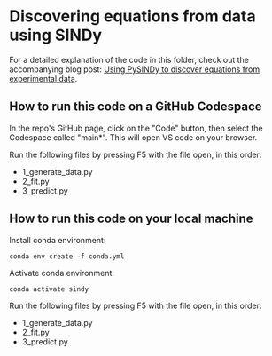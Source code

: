 # Discovering equations from data using SINDy

For a detailed explanation of the code in this folder, check out the accompanying blog post: [Using PySINDy to discover equations from experimental data](https://bea.stollnitz.com/blog/oscillator-pysindy/).


## How to run this code on a GitHub Codespace

In the repo's GitHub page, click on the "Code" button, then select the Codespace called "main*". This will open VS code on your browser.

Run the following files by pressing F5 with the file open, in this order:
* 1_generate_data.py
* 2_fit.py
* 3_predict.py


## How to run this code on your local machine

Install conda environment:

```
conda env create -f conda.yml
```

Activate conda environment:

```
conda activate sindy
```

Run the following files by pressing F5 with the file open, in this order:
* 1_generate_data.py
* 2_fit.py
* 3_predict.py
